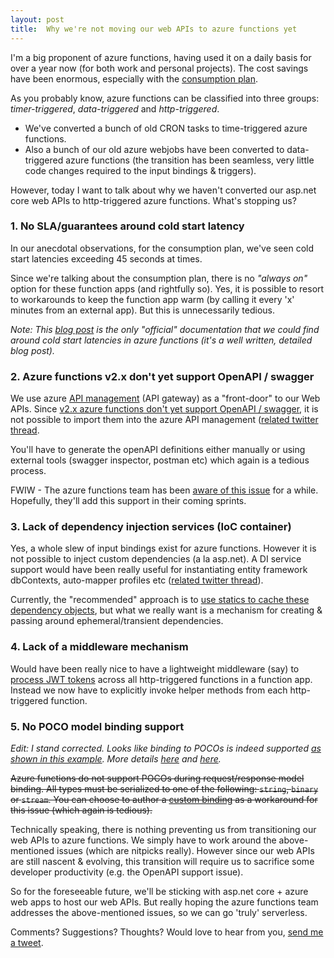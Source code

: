 ```yaml
---
layout: post
title:  Why we're not moving our web APIs to azure functions yet
---
```

I'm a big proponent of azure functions, having used it on a daily basis for over a year now (for both work and personal projects). The cost savings have been enormous, especially with the [consumption plan](https://docs.microsoft.com/en-in/azure/azure-functions/functions-scale#consumption-plan).

As you probably know, azure functions can be classified into three groups: _timer-triggered_, _data-triggered_ and _http-triggered_. 
* We've converted a bunch of old CRON tasks to time-triggered azure functions. 
* Also a bunch of our old azure webjobs have been converted to data-triggered azure functions (the transition has been seamless, very little code changes required to the input bindings & triggers). 

However, today I want to talk about why we haven't converted our asp.net core web APIs to http-triggered azure functions. What's stopping us?

### 1. No SLA/guarantees around cold start latency

In our anecdotal observations, for the consumption plan, we've seen cold start latencies exceeding 45 seconds at times. 

Since we're talking about the consumption plan, there is no _"always on"_ option for these function apps (and rightfully so). Yes, it is possible to resort to workarounds to keep the function app warm (by calling it every 'x' minutes from an external app). But this is unnecessarily tedious. 

_Note: This [blog post](https://blogs.msdn.microsoft.com/appserviceteam/2018/02/07/understanding-serverless-cold-start/) is the only "official" documentation that we could find around cold start latencies in azure functions (it's a well written, detailed blog post)._

### 2. Azure functions v2.x don't yet support OpenAPI / swagger

We use azure [API management](https://docs.microsoft.com/en-in/azure/api-management/) (API gateway) as a "front-door" to our Web APIs. Since 
[v2.x azure functions don't yet support OpenAPI / swagger](https://docs.microsoft.com/en-us/azure/azure-functions/functions-openapi-definition#set-the-functions-runtime-version), it is not possible to import them into the azure API management ([related twitter thread](https://twitter.com/MithunShanbhag/status/1025052593221820417).

You'll have to generate the openAPI definitions either manually or using external tools (swagger inspector, postman etc) which again is a tedious process.

FWIW - The azure functions team has been [aware of this issue](https://github.com/Azure/azure-functions-host/issues/2874) for a while. Hopefully, they'll add this support in their coming sprints.

### 3. Lack of dependency injection services (IoC container)

Yes, a whole slew of input bindings exist for azure functions. However it is not possible to inject custom dependencies (a la asp.net). A DI service support would have been really useful for instantiating entity framework dbContexts, auto-mapper profiles etc ([related twitter thread](https://twitter.com/MithunShanbhag/status/1014808563196166144)). 

Currently, the "recommended" approach is to [use statics to cache these dependency objects](https://docs.microsoft.com/en-us/azure/azure-functions/manage-connections), but what we really want is a mechanism for creating & passing around ephemeral/transient dependencies.

### 4. Lack of a middleware mechanism

Would have been really nice to have a lightweight middleware (say) to [process JWT tokens](https://docs.microsoft.com/en-us/dotnet/api/microsoft.aspnetcore.authentication.jwtbearer?view=aspnetcore-2.2) across all http-triggered functions in a function app. Instead we now have to explicitly invoke helper methods from each http-triggered function. 

### 5. No POCO model binding support

_Edit: I stand corrected. Looks like binding to POCOs is indeed supported [as shown in this example](https://github.com/Azure-Samples/functions-dotnet-codercards/blob/master/CoderCards/CardGenerator.cs#L47). More details [here](https://github.com/Azure/Azure-Functions/issues/397) and [here](https://github.com/Azure/Azure-Functions/issues/401)._

~~Azure functions do not support POCOs during request/response model binding. All types must be serialized to one of the following: `string`, `binary` or `stream`. You can choose to author a [custom binding](https://github.com/Azure/azure-webjobs-sdk/wiki/Creating-custom-input-and-output-bindings) as a workaround for this issue (which again is tedious).~~

Technically speaking, there is nothing preventing us from transitioning our web APIs to azure functions. We simply have to work around the above-mentioned issues (which are nitpicks really). However since our web APIs are still nascent & evolving, this transition will require us to sacrifice some developer productivity (e.g. the OpenAPI support issue).

So for the foreseeable future, we'll be sticking with asp.net core + azure web apps to host our web APIs. But really hoping the azure functions team addresses the above-mentioned issues, so we can go 'truly' serverless.

Comments? Suggestions? Thoughts? Would love to hear from you, [send me a tweet]({{site.author.twitter}}).